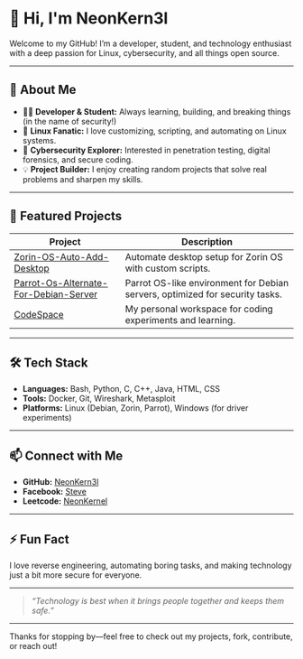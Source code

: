 # 👋 Hi, I'm NeonKern3l

Welcome to my GitHub! I’m a developer, student, and technology enthusiast with a deep passion for Linux, cybersecurity, and all things open source.

---

## 🚀 About Me

- 🧑‍💻 **Developer & Student:** Always learning, building, and breaking things (in the name of security!)
- 🐧 **Linux Fanatic:** I love customizing, scripting, and automating on Linux systems.
- 🔐 **Cybersecurity Explorer:** Interested in penetration testing, digital forensics, and secure coding.
- 💡 **Project Builder:** I enjoy creating random projects that solve real problems and sharpen my skills.

---

## 🌟 Featured Projects

| Project | Description |
|---------|-------------|
| [Zorin-OS-Auto-Add-Desktop](https://github.com/NeonKern3l/Zorin-OS-Auto-Add-Desktop) | Automate desktop setup for Zorin OS with custom scripts. |
| [Parrot-Os-Alternate-For-Debian-Server](https://github.com/NeonKern3l/Parrot-Os-Alternate-For-Debian-Server) | Parrot OS-like environment for Debian servers, optimized for security tasks. |
| [CodeSpace](https://github.com/NeonKern3l/CodeSpace) | My personal workspace for coding experiments and learning. |

---

## 🛠️ Tech Stack

- **Languages:** Bash, Python, C, C++, Java, HTML, CSS
- **Tools:** Docker, Git, Wireshark, Metasploit
- **Platforms:** Linux (Debian, Zorin, Parrot), Windows (for driver experiments)

---

## 📫 Connect with Me

- **GitHub:** [NeonKern3l](https://github.com/NeonKern3l)
- **Facebook:** [Steve](https://facebook.com/404exec)
- **Leetcode:** [NeonKernel](https://leetcode.com/u/NeonKernel)

---

## ⚡ Fun Fact

I love reverse engineering, automating boring tasks, and making technology just a bit more secure for everyone.

---

> _“Technology is best when it brings people together and keeps them safe.”_

---

Thanks for stopping by—feel free to check out my projects, fork, contribute, or reach out!
